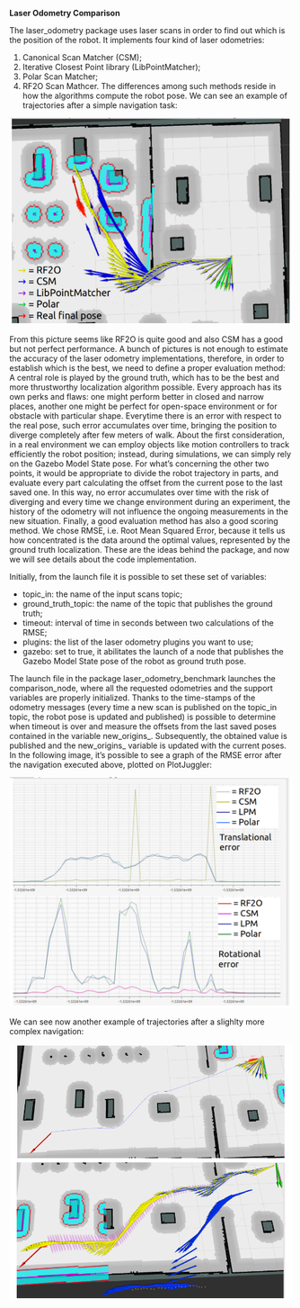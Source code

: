 **Laser Odometry Comparison**

The laser_odometry package uses laser scans in order to find out which is the position of the robot. It implements four kind of laser odometries:
1. Canonical Scan Matcher (CSM);
2. Iterative Closest Point library (LibPointMatcher);
3. Polar Scan Matcher;
4. RF2O Scan Mathcer.
The differences among such methods reside in how the algorithms compute the robot pose. We can see an example of trajectories after a simple navigation task:

![traj](/laser_odometry_benchmark/images/traj-crop.png)

From this picture seems like RF2O is quite good and also CSM has a good but not perfect performance. 
A bunch of pictures is not enough to estimate the accuracy of the laser odometry implementations, therefore, in order to establish which is the best, we need to define a proper evaluation method:
A central role is played by the ground truth, which has to be the best and more thrustworthy localization algorithm possible. 
Every approach has its own perks and flaws: one might perform better in closed and narrow places, another one might be perfect for open-space environment or for obstacle with particular shape.
Everytime there is an error with respect to the real pose, such error accumulates over time, bringing the position to diverge completely after few meters of walk.
About the first consideration, in a real environment we can employ objects like motion controllers to track efficiently the robot position; instead, during simulations, we can simply rely on the Gazebo Model State pose.
For what’s concerning the other two points, it would be appropriate to divide the robot trajectory in parts, and evaluate every part calculating the offset from the current pose to the last saved one. In this way, no error accumulates over time with the risk of diverging and every time we change environment during an experiment, the history of the odometry will not influence the ongoing measurements in the new situation.
Finally, a good evaluation method has also a good scoring method. We chose RMSE, i.e. Root Mean Squared Error, because it tells us how concentrated is the data around the optimal values, represented by the ground truth localization. 
These are the ideas behind the package, and now we will see details about the code implementation.

Initially, from the launch file it is possible to set these set of variables:
- topic_in: the name of the input scans topic;
- ground_truth_topic: the name of the topic that publishes the ground truth;
- timeout: interval of time in seconds between two calculations of the RMSE;
- plugins: the list of the laser odometry plugins you want to use;
- gazebo: set to true, it abilitates the launch of a node that publishes the Gazebo Model State pose of the robot as ground truth pose.

The launch file in the package laser_odometry_benchmark launches the comparison_node, where all the requested odometries and the support variables are properly initialized. 
Thanks to the time-stamps of the odometry messages (every time a new scan is published on the topic_in topic, the robot pose is updated and published) is possible to determine when timeout is over and measure the offsets from the last saved poses contained in the variable new_origins_. Subsequently, the obtained value is published and the new_origins_ variable is updated with the current poses. In the following image, it’s possible to see a graph of the RMSE error after the navigation executed above, plotted on PlotJuggler:

![rmse plot](/laser_odometry_benchmark/images/plot-rmse.png)

We can see now another example of trajectories after a slighlty more complex navigation: 

![other trajs](/laser_odometry_benchmark/images/other-traj-crop.png)
